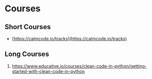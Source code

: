 # Courses

## Short Courses
* [https://calmcode.io/tracks](https://calmcode.io/tracks)

## Long Courses
1. https://www.educative.io/courses/clean-code-in-python/getting-started-with-clean-code-in-python
